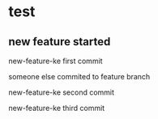 # test

## new feature started

new-feature-ke first commit

someone else commited to feature branch

new-feature-ke second commit

new-feature-ke third commit
